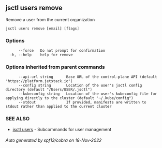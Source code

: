 ## jsctl users remove

Remove a user from the current organization

```
jsctl users remove [email] [flags]
```

### Options

```
      --force   Do not prompt for confirmation
  -h, --help    help for remove
```

### Options inherited from parent commands

```
      --api-url string      Base URL of the control-plane API (default "https://platform.jetstack.io")
      --config string       Location of the user's jsctl config directory (default "/Users/USER/.jsctl")
      --kubeconfig string   Location of the user's kubeconfig file for applying directly to the cluster (default "~/.kube/config")
      --stdout              If provided, manifests are written to stdout rather than applied to the current cluster
```

### SEE ALSO

* [jsctl users](jsctl_users.md)	 - Subcommands for user management

###### Auto generated by spf13/cobra on 18-Nov-2022
